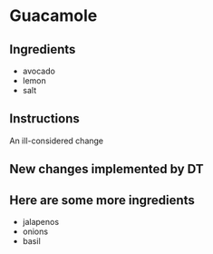 # Guacamole
## Ingredients
* avocado
* lemon
* salt
## Instructions 
An ill-considered change
## New changes implemented by DT
## Here are some more ingredients
* jalapenos
* onions
* basil

